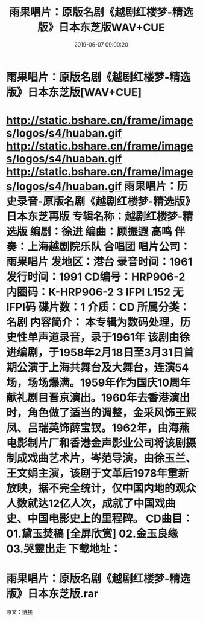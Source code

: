 ﻿---
title: 雨果唱片：原版名剧《越剧红楼梦-精选版》日本东芝版WAV+CUE
date: 2019-06-07 09:00:20
categories: WAV车载音乐、镜像
tags: 国语流行
---
# 雨果唱片：原版名剧《越剧红楼梦-精选版》日本东芝版[WAV+CUE]

http://static.bshare.cn/frame/images/logos/s4/huaban.gif
http://static.bshare.cn/frame/images/logos/s4/huaban.gif
http://static.bshare.cn/frame/images/logos/s4/huaban.gif
雨果唱片：历史录音-原版名剧《越剧红楼梦-精选版》日本东芝再版
专辑名称：越剧红楼梦-精选版
编剧：徐进
编曲：顾振遐 高鸣
伴奏：上海越剧院乐队 合唱团
唱片公司：雨果唱片
发地区：港台
录音时间：1961
发行时间：1991
CD编号：HRP906-2
内圈码：K-HRP906-2 3 IFPI L152
无IFPI码
碟片数：1
介质：CD
所属分类：名剧
内容简介：
本专辑为数码处理，历史性单声道录音，录于1961年
该剧由徐进编剧，于1958年2月18日至3月31日首期公演于上海共舞台及大舞台，连演54场，场场爆满。1959年作为国庆10周年献礼剧目晋京演出。1960年去香港演出时，角色做了适当的调整，金采风饰王熙凤、吕瑞英饰薛宝钗。1962年，由海燕电影制片厂和香港金声影业公司将该剧摄制成戏曲艺术片，岑范导演，由徐玉兰、王文娟主演，该剧于文革后1978年重新放映，据不完全统计，仅中国内地的观众人数就达12亿人次，成就了中国戏曲史、中国电影史上的里程碑。
CD曲目：
01.黛玉焚稿
[全屏欣赏]
02.金玉良缘
03.哭靈出走
下载地址：
==============================
雨果唱片：原版名剧《越剧红楼梦-精选版》日本东芝版.rar
==============================
原文：[链接](https://blog.sina.com.cn/s/blog_1647c7e760102zjig.html)